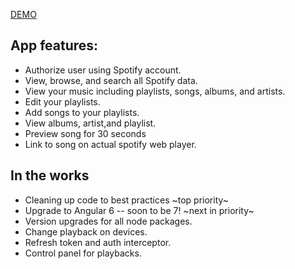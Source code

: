 [DEMO](https://my-spotify-1fdd4.firebaseapp.com/home)

## App features:

<ul>
 <li>Authorize user using Spotify account.</li>
  <li>View, browse, and search all Spotify data.</li>
  <li>View your music including playlists, songs, albums, and artists.</li>
  <li>Edit your playlists.</li>
  <li>Add songs to your playlists.</li>
  <li>View albums, artist,and playlist. </li>
  <li>Preview song for 30 seconds </li>
  <li>Link to song on actual spotify web player.</li>
 </ul>
 
## In the works

<ul> 
  <li>Cleaning up code to best practices ~top priority~</li>
  <li>Upgrade to Angular 6 -- soon to be 7! ~next in priority~ </li>
  <li>Version upgrades for all node packages.</li>
  <li>Change playback on devices.</li>
  <li>Refresh token and auth interceptor.</li>
  <li>Control panel for playbacks.</li>
</ul>





